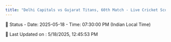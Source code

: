 ```yaml
---
title: "Delhi Capitals vs Gujarat Titans, 60th Match - Live Cricket Score"
--- 
```


📑 Status - Date: 2025-05-18 - Time: 07:30:00 PM (Indian Local Time)

📝 Last Updated on : 5/18/2025, 12:45:53 PM  

